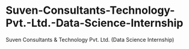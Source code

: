 # Suven-Consultants-Technology-Pvt.-Ltd.-Data-Science-Internship
Suven Consultants &amp; Technology Pvt. Ltd. (Data Science Internship)
